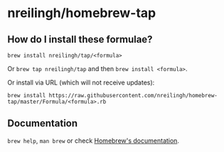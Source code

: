 # nreilingh/homebrew-tap

## How do I install these formulae?
`brew install nreilingh/tap/<formula>`

Or `brew tap nreilingh/tap` and then `brew install <formula>`.

Or install via URL (which will not receive updates):

```
brew install https://raw.githubusercontent.com/nreilingh/homebrew-tap/master/Formula/<formula>.rb
```

## Documentation
`brew help`, `man brew` or check [Homebrew's documentation](https://docs.brew.sh).
